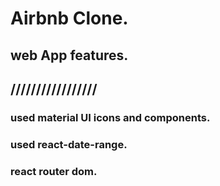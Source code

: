 # Airbnb Clone.


## web App features.
## /////////////////

### used material UI icons and components.
### used react-date-range.
### react router dom.

